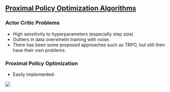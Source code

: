 
## [Proximal Policy Optimization Algorithms](https://arxiv.org/pdf/1707.06347.pdf)

### Actor Critic Problems

* High sensitivity to hyperparameters (especially step size)
* Outliers in data overwhelm training with noise.
* There has been some proposed approaches such as TRPO, but still then have their own problems.

### Proximal Policy Optimization

* Easily implemented:

<img src="https://i.stack.imgur.com/bVkQH.png">

